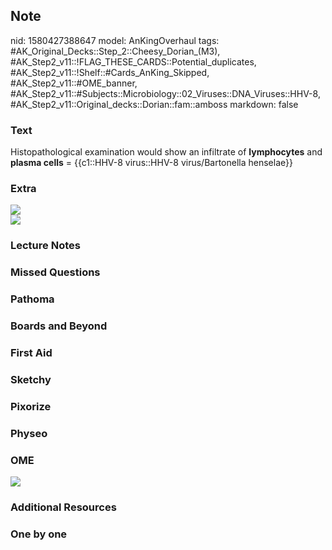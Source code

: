 ## Note
nid: 1580427388647
model: AnKingOverhaul
tags: #AK_Original_Decks::Step_2::Cheesy_Dorian_(M3), #AK_Step2_v11::!FLAG_THESE_CARDS::Potential_duplicates, #AK_Step2_v11::!Shelf::#Cards_AnKing_Skipped, #AK_Step2_v11::#OME_banner, #AK_Step2_v11::#Subjects::Microbiology::02_Viruses::DNA_Viruses::HHV-8, #AK_Step2_v11::Original_decks::Dorian::fam::amboss
markdown: false

### Text
Histopathological examination would show an infiltrate of
<b>lymphocytes</b> and <b>plasma cells</b> = {{c1::HHV-8
virus::HHV-8 virus/Bartonella henselae}}

### Extra
<img src="paste-2164663517236.jpg">
<div><img src="paste-79027398246493.jpg"></div>

### Lecture Notes


### Missed Questions


### Pathoma


### Boards and Beyond


### First Aid


### Sketchy


### Pixorize


### Physeo


### OME
<div class="ome-widget">
  <a href="https://onlinemeded.org?ref=anki"><img src=
  "_OME_AnkiFlashcards_General_3.png"></a>
</div>

### Additional Resources


### One by one

